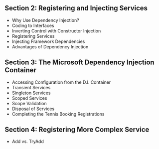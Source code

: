 ## Section 2: Registering and Injecting Services
* Why Use Dependency Injection?
* Coding to Interfaces
* Inverting Control with Constructor Injection
* Registering Services
* Injecting Framework Dependencies
* Advantages of Dependency Injection
## Section 3: The Microsoft Dependency Injection Container
* Accessing Configuration from the D.I. Container
* Transient Services
* Singleton Services
* Scoped Services
* Scope Validation
* Disposal of Services
* Completing the Tennis Booking Registrations
## Section 4: Registering More Complex Service
* Add vs. TryAdd